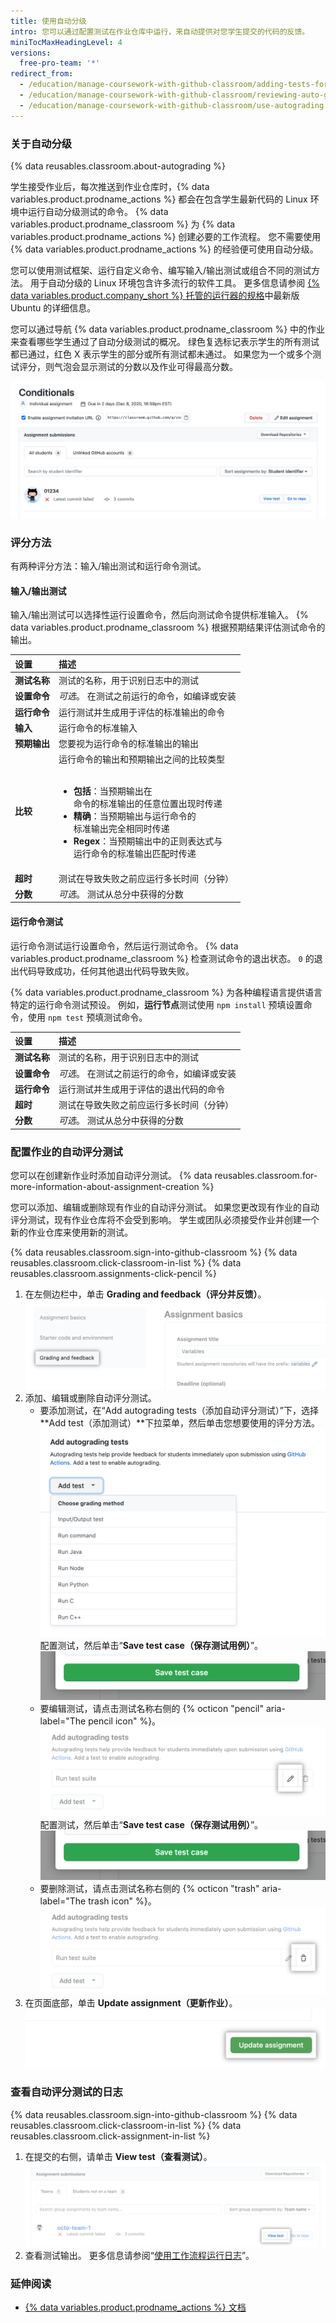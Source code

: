 ```yaml
---
title: 使用自动分级
intro: 您可以通过配置测试在作业仓库中运行，来自动提供对您学生提交的代码的反馈。
miniTocMaxHeadingLevel: 4
versions:
  free-pro-team: '*'
redirect_from:
  - /education/manage-coursework-with-github-classroom/adding-tests-for-auto-grading
  - /education/manage-coursework-with-github-classroom/reviewing-auto-graded-work-teachers
  - /education/manage-coursework-with-github-classroom/use-autograding
---
```

### 关于自动分级

{% data reusables.classroom.about-autograding %}

学生接受作业后，每次推送到作业仓库时，{% data variables.product.prodname_actions %} 都会在包含学生最新代码的 Linux 环境中运行自动分级测试的命令。 {% data variables.product.prodname_classroom %} 为 {% data variables.product.prodname_actions %} 创建必要的工作流程。 您不需要使用 {% data variables.product.prodname_actions %} 的经验便可使用自动分级。

您可以使用测试框架、运行自定义命令、编写输入/输出测试或组合不同的测试方法。 用于自动分级的 Linux 环境包含许多流行的软件工具。 更多信息请参阅 [{% data variables.product.company_short %} 托管的运行器的规格](/actions/reference/specifications-for-github-hosted-runners#supported-software)中最新版 Ubuntu 的详细信息。

您可以通过导航 {% data variables.product.prodname_classroom %} 中的作业来查看哪些学生通过了自动分级测试的概况。 绿色复选标记表示学生的所有测试都已通过，红色 X 表示学生的部分或所有测试都未通过。 如果您为一个或多个测试评分，则气泡会显示测试的分数以及作业可得最高分数。

![包含自动评分结果的作业概述](/assets/images/help/classroom/autograding-hero.png)

### 评分方法

有两种评分方法：输入/输出测试和运行命令测试。

#### 输入/输出测试

输入/输出测试可以选择性运行设置命令，然后向测试命令提供标准输入。 {% data variables.product.prodname_classroom %} 根据预期结果评估测试命令的输出。

| 设置       | 描述                                                                 |
|:-------- |:------------------------------------------------------------------ |
| **测试名称** | 测试的名称，用于识别日志中的测试                                                   |
| **设置命令** | _可选_。 在测试之前运行的命令，如编译或安装                                            |
| **运行命令** | 运行测试并生成用于评估的标准输出的命令                                                |
| **输入**   | 运行命令的标准输入                                                          |
| **预期输出** | 您要视为运行命令的标准输出的输出                                                   |
| **比较**   | 运行命令的输出和预期输出之间的比较类型<br/><br/><ul><li>**包括**：当预期输出在<br/>命令的标准输出的任意位置出现时传递</li><li>**精确**：当预期输出与运行命令的<br/>标准输出完全相同时传递</li><li>**Regex**：当预期输出中的正则表达式与<br/>运行命令的标准输出匹配时传递</li></ul> |
| **超时**   | 测试在导致失败之前应运行多长时间（分钟）                                               |
| **分数**   | _可选_。 测试从总分中获得的分数                                                  |

#### 运行命令测试

运行命令测试运行设置命令，然后运行测试命令。 {% data variables.product.prodname_classroom %} 检查测试命令的退出状态。 `0` 的退出代码导致成功，任何其他退出代码导致失败。

{% data variables.product.prodname_classroom %} 为各种编程语言提供语言特定的运行命令测试预设。 例如，**运行节点**测试使用 `npm install` 预填设置命令，使用 `npm test` 预填测试命令。

| 设置       | 描述                      |
|:-------- |:----------------------- |
| **测试名称** | 测试的名称，用于识别日志中的测试        |
| **设置命令** | _可选_。 在测试之前运行的命令，如编译或安装 |
| **运行命令** | 运行测试并生成用于评估的退出代码的命令     |
| **超时**   | 测试在导致失败之前应运行多长时间（分钟）    |
| **分数**   | _可选_。 测试从总分中获得的分数       |

### 配置作业的自动评分测试

您可以在创建新作业时添加自动评分测试。 {% data reusables.classroom.for-more-information-about-assignment-creation %}

您可以添加、编辑或删除现有作业的自动评分测试。 如果您更改现有作业的自动评分测试，现有作业仓库将不会受到影响。 学生或团队必须接受作业并创建一个新的作业仓库来使用新的测试。

{% data reusables.classroom.sign-into-github-classroom %}
{% data reusables.classroom.click-classroom-in-list %}
{% data reusables.classroom.assignments-click-pencil %}
1. 在左侧边栏中，单击 **Grading and feedback（评分并反馈）**。 ![作业基本知识左侧的"评分并反馈"](/assets/images/help/classroom/assignments-click-grading-and-feedback.png)
1. 添加、编辑或删除自动评分测试。
    - 要添加测试，在“Add autograding tests（添加自动评分测试）”下，选择 **Add test（添加测试）**下拉菜单，然后单击您想要使用的评分方法。 ![Using the "Add test" drop-down menu to click a grading method](/assets/images/help/classroom/autograding-click-grading-method.png) 配置测试，然后单击“**Save test case（保存测试用例）**”。 ![用于自动评分测试的"保存测试用例"按钮](/assets/images/help/classroom/assignments-click-save-test-case-button.png)
    - 要编辑测试，请点击测试名称右侧的 {% octicon "pencil" aria-label="The pencil icon" %}。 ![Pencil icon for editing an autograding test](/assets/images/help/classroom/autograding-click-pencil.png) 配置测试，然后单击“**Save test case（保存测试用例）**”。 ![用于自动评分测试的"保存测试用例"按钮](/assets/images/help/classroom/assignments-click-save-test-case-button.png)
    - 要删除测试，请点击测试名称右侧的 {% octicon "trash" aria-label="The trash icon" %}。  ![用于删除自动评分测试的垃圾桶图标](/assets/images/help/classroom/autograding-click-trash.png)
1. 在页面底部，单击 **Update assignment（更新作业）**。 ![页面底部的"更新作业"按钮](/assets/images/help/classroom/assignments-click-update-assignment.png)

### 查看自动评分测试的日志

{% data reusables.classroom.sign-into-github-classroom %}
{% data reusables.classroom.click-classroom-in-list %}
{% data reusables.classroom.click-assignment-in-list %}
1. 在提交的右侧，请单击 **View test（查看测试）**。 ![用于作业提交的"查看测试"按钮](/assets/images/help/classroom/assignments-click-view-test.png)
1. 查看测试输出。 更多信息请参阅“[使用工作流程运行日志](/actions/managing-workflow-runs/using-workflow-run-logs)”。

### 延伸阅读

- [{% data variables.product.prodname_actions %} 文档](/actions)
